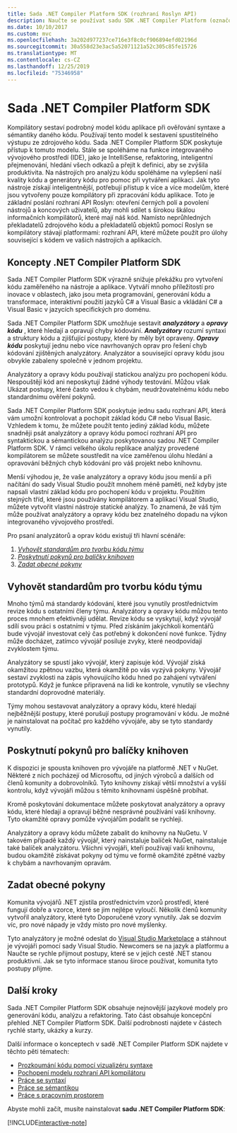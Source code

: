 ```yaml
---
title: Sada .NET Compiler Platform SDK (rozhraní Roslyn API)
description: Naučte se používat sadu SDK .NET Compiler Platform (označovanou také jako rozhraní API Roslyn), která vám pomůže pochopit kód .NET, odhalit chyby a opravit tyto chyby.
ms.date: 10/10/2017
ms.custom: mvc
ms.openlocfilehash: 3a202d977237ce716e3f8c0cf906894efd02196d
ms.sourcegitcommit: 30a558d23e3ac5a52071121a52c305c85fe15726
ms.translationtype: MT
ms.contentlocale: cs-CZ
ms.lasthandoff: 12/25/2019
ms.locfileid: "75346958"
---
```

# <a name="the-net-compiler-platform-sdk"></a>Sada .NET Compiler Platform SDK

Kompilátory sestaví podrobný model kódu aplikace při ověřování syntaxe a sémantiky daného kódu. Používají tento model k sestavení spustitelného výstupu ze zdrojového kódu. Sada .NET Compiler Platform SDK poskytuje přístup k tomuto modelu. Stále se spoléháme na funkce integrovaného vývojového prostředí (IDE), jako je IntelliSense, refaktoring, inteligentní přejmenování, hledání všech odkazů a přejít k definici, aby se zvýšila produktivita. Na nástrojích pro analýzu kódu spoléháme na vylepšení naší kvality kódu a generátory kódu pro pomoc při vytváření aplikací. Jak tyto nástroje získají inteligentnější, potřebují přístup k více a více modelům, které jsou vytvořeny pouze kompilátory při zpracování kódu aplikace. Toto je základní poslání rozhraní API Roslyn: otevření černých polí a povolení nástrojů a koncových uživatelů, aby mohli sdílet s širokou škálou informačních kompilátorů, které mají náš kód.
Namísto neprůhledných překladatelů zdrojového kódu a překladatelů objektů pomocí Roslyn se kompilátory stávají platformami: rozhraní API, které můžete použít pro úlohy související s kódem ve vašich nástrojích a aplikacích.

## <a name="net-compiler-platform-sdk-concepts"></a>Koncepty .NET Compiler Platform SDK

Sada .NET Compiler Platform SDK výrazně snižuje překážku pro vytvoření kódu zaměřeného na nástroje a aplikace. Vytváří mnoho příležitostí pro inovace v oblastech, jako jsou meta programování, generování kódu a transformace, interaktivní použití jazyků C# a Visual Basic a vkládání C# a Visual Basic v jazycích specifických pro doménu.

Sada .NET Compiler Platform SDK umožňuje sestavit ***analyzátory*** a ***opravy kódu*** , které hledají a opravují chyby kódování. ***Analyzátory*** rozumí syntaxi a struktury kódu a zjišťující postupy, které by měly být opraveny. ***Opravy kódu*** poskytují jednu nebo více navrhovaných oprav pro řešení chyb kódování zjištěných analyzátory. Analyzátor a související opravy kódu jsou obvykle zabaleny společně v jednom projektu.

Analyzátory a opravy kódu používají statickou analýzu pro pochopení kódu. Nespouštějí kód ani neposkytují žádné výhody testování. Můžou však Ukázat postupy, které často vedou k chybám, neudržovatelnému kódu nebo standardnímu ověření pokynů.

Sada .NET Compiler Platform SDK poskytuje jednu sadu rozhraní API, která vám umožní kontrolovat a pochopit základ kódu C# nebo Visual Basic. Vzhledem k tomu, že můžete použít tento jediný základ kódu, můžete snadněji psát analyzátory a opravy kódu pomocí rozhraní API pro syntaktickou a sémantickou analýzu poskytovanou sadou .NET Compiler Platform SDK. V rámci velkého úkolu replikace analýzy provedené kompilátorem se můžete soustředit na více zaměřenou úlohu hledání a opravování běžných chyb kódování pro váš projekt nebo knihovnu.

Menší výhodou je, že vaše analyzátory a opravy kódu jsou menší a při načítání do sady Visual Studio použít mnohem méně paměti, než kdyby jste napsali vlastní základ kódu pro pochopení kódu v projektu. Použitím stejných tříd, které jsou používány kompilátorem a aplikací Visual Studio, můžete vytvořit vlastní nástroje statické analýzy. To znamená, že váš tým může používat analyzátory a opravy kódu bez znatelného dopadu na výkon integrovaného vývojového prostředí.

Pro psaní analyzátorů a oprav kódu existují tři hlavní scénáře:

1. [*Vyhovět standardům pro tvorbu kódu týmu*](#enforce-team-coding-standards)
1. [*Poskytnutí pokynů pro balíčky knihoven*](#provide-guidance-with-library-packages)
1. [*Zadat obecné pokyny*](#provide-general-guidance)

## <a name="enforce-team-coding-standards"></a>Vyhovět standardům pro tvorbu kódu týmu

Mnoho týmů má standardy kódování, které jsou vynutily prostřednictvím revize kódu s ostatními členy týmu. Analyzátory a opravy kódu můžou tento proces mnohem efektivněji udělat. Revize kódu se vyskytují, když vývojář sdílí svou práci s ostatními v týmu. Před získáním jakýchkoli komentářů bude vývojář investovat celý čas potřebný k dokončení nové funkce. Týdny může docházet, zatímco vývojář posiluje zvyky, které neodpovídají zvyklostem týmu.

Analyzátory se spustí jako vývojář, který zapisuje kód. Vývojář získá okamžitou zpětnou vazbu, která okamžitě po vás vyzývá pokyny. Vývojář sestaví zvyklosti na zápis vyhovujícího kódu hned po zahájení vytváření prototypů. Když je funkce připravená na lidi ke kontrole, vynutily se všechny standardní doprovodné materiály.

Týmy mohou sestavovat analyzátory a opravy kódu, které hledají nejběžnější postupy, které porušují postupy programování v kódu. Je možné je nainstalovat na počítač pro každého vývojáře, aby se tyto standardy vynutily.

## <a name="provide-guidance-with-library-packages"></a>Poskytnutí pokynů pro balíčky knihoven

K dispozici je spousta knihoven pro vývojáře na platformě .NET v NuGet.
Některé z nich pocházejí od Microsoftu, od jiných výrobců a dalších od členů komunity a dobrovolníků. Tyto knihovny získají větší množství a vyšší kontrolu, když vývojáři můžou s těmito knihovnami úspěšně probíhat.

Kromě poskytování dokumentace můžete poskytovat analyzátory a opravy kódu, které hledají a opravují běžné nesprávné používání vaší knihovny. Tyto okamžité opravy pomůže vývojářům podařit se rychleji.

Analyzátory a opravy kódu můžete zabalit do knihovny na NuGetu. V takovém případě každý vývojář, který nainstaluje balíček NuGet, nainstaluje také balíček analyzátoru. Všichni vývojáři, kteří používají vaši knihovnu, budou okamžitě získávat pokyny od týmu ve formě okamžité zpětné vazby k chybám a navrhovaným opravám.

## <a name="provide-general-guidance"></a>Zadat obecné pokyny

Komunita vývojářů .NET zjistila prostřednictvím vzorů prostředí, které fungují dobře a vzorce, které se jim nejlépe vyloučí. Několik členů komunity vytvořil analyzátory, které tyto Doporučené vzory vynutily. Jak se dozvím víc, pro nové nápady je vždy místo pro nové myšlenky.

Tyto analyzátory je možné odeslat do [Visual Studio Marketplace](https://marketplace.visualstudio.com/vs) a stáhnout je vývojáři pomocí sady Visual Studio. Newcomers se na jazyk a platformu a Naučte se rychle přijmout postupy, které se v jejich cestě .NET stanou produktivní. Jak se tyto informace stanou široce používat, komunita tyto postupy přijme.

## <a name="next-steps"></a>Další kroky

Sada .NET Compiler Platform SDK obsahuje nejnovější jazykové modely pro generování kódu, analýzu a refaktoring. Tato část obsahuje koncepční přehled .NET Compiler Platform SDK. Další podrobnosti najdete v částech rychlé starty, ukázky a kurzy.

Další informace o konceptech v sadě .NET Compiler Platform SDK najdete v těchto pěti tématech:

- [Prozkoumání kódu pomocí vizualizéru syntaxe](syntax-visualizer.md)
- [Pochopení modelu rozhraní API kompilátoru](compiler-api-model.md)
- [Práce se syntaxí](work-with-syntax.md)
- [Práce se sémantikou](work-with-semantics.md)
- [Práce s pracovním prostorem](work-with-workspace.md)

Abyste mohli začít, musíte nainstalovat **sadu .NET Compiler Platform SDK**:

[!INCLUDE[interactive-note](~/includes/roslyn-installation.md)]

<!--

Turn this on as more of the conceptual content is in place:
- Try the [Quickstarts](quickstart/index.md) to create your first tutorial.
- Experiment with one of the [Tutorials](tutorials/index.md).
- Explore the [Samples](samples/index.md) to see some simple analyzers.
- Read the [Concepts](concepts/index.md) to understand the ideas behind analyzers and code fixes.

-->

